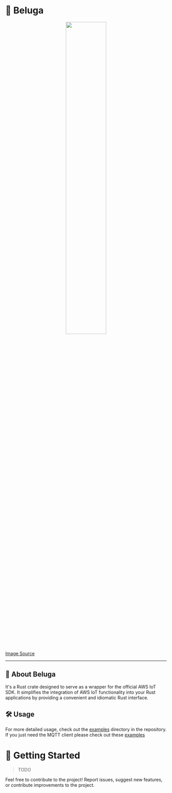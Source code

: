 # 🐳 Beluga

<p align="center">
  <img width="50%" height="auto" src="https://github.com/inomotech-foss/beluga/assets/3709476/7355924f-e54f-47e1-9832-78445dcaa80c">
</p>
<a href="https://www.vecteezy.com/free-vector/beluga">Image Source</a>

---

## 🌟 About Beluga

It's a Rust crate designed to serve as a wrapper for the official AWS IoT SDK.
It simplifies the integration of AWS IoT functionality into your Rust applications by providing a convenient and idiomatic Rust interface.

## 🛠️ Usage

For more detailed usage, check out the [examples](beluga-iot-core/examples) directory in the repository.
If you just need the MQTT client please check out these [examples](beluga-mqtt/examples)

# 🚀 Getting Started

> TODO

Feel free to contribute to the project! Report issues, suggest new features, or contribute improvements to the project.
